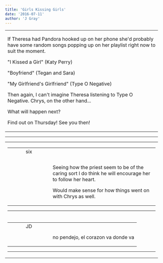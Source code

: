 ```yaml
---
title: 'Girls Kissing Girls'
date: '2016-07-11'
author: 'J Gray'
---
```


<div>
<!-- Main content here -->
<table border="0" class="post"><tbody><tr><td>
   
   <div class="post_body">
       <p>If Theresa had Pandora hooked up on her phone she'd probably have some random songs popping up on her playlist right now to suit the moment.</p><p>"I Kissed a Girl" (Katy Perry)</p><p>"Boyfriend" (Tegan and Sara)</p><p>"My Girlfriend's Girlfriend" (Type O Negative)</p><p>Then again, I can't imagine Theresa listening to Type O Negative. Chrys, on the other hand...</p><p>What will happen next?</p><p>Find out on Thursday! See you then!</p>
   </div>
   </td></tr>
   </tbody></table><hr><table style="width:100%; border:0;" class="comment_table"><tbody><tr><td width="100%"><a name=""> </a><div style="width:100%;" class="comment"><table border="0" width="100%"><tbody><tr><td align="center" valign="top" width="125">
<span class="comment_title"><center>six<br></center><a name="2795">&nbsp;</a></span><br>
<center><img src="https://www.gravatar.com/avatar.php?gravatar_id=fba2eeb04631c3f4446a0ea2beca76ea&amp;default=http%3A%2F%2Fmysteriesofthearcana.com%2Ftemplates%2Fmain%2Fimages%2Favatar.gif&amp;size=80&amp;rating=g" border="0" alt=""></center>
</td>
<td valign="top">


<p class="comment_text"> </p><p class="comment_text"><br> </p><p>Seeing how the priest seem to be of the caring sort I do think he will encourage her to follow her heart.</p><p>Would make sense for how things went on with Chrys as well.</p>
 

</td></tr></tbody></table>
<hr></div></td></tr><tr><td width="100%"><a name=""> </a><div style="width:100%;" class="comment"><table border="0" width="100%"><tbody><tr><td align="center" valign="top" width="125">
<span class="comment_title"><center>JD<br></center><a name="2797">&nbsp;</a></span><br>
<center><img src="https://www.gravatar.com/avatar.php?gravatar_id=ca086ab32c3326c1cca9697fd6eb1aec&amp;default=http%3A%2F%2Fmysteriesofthearcana.com%2Ftemplates%2Fmain%2Fimages%2Favatar.gif&amp;size=80&amp;rating=g" border="0" alt=""></center>
</td>
<td valign="top">


<p class="comment_text"> </p><p class="comment_text"><br> no pendejo, el corazon va donde va<br></p>
 

</td></tr></tbody></table>
<hr></div></td></tr></tbody></table>
<!-- End main content -->
              </div>
